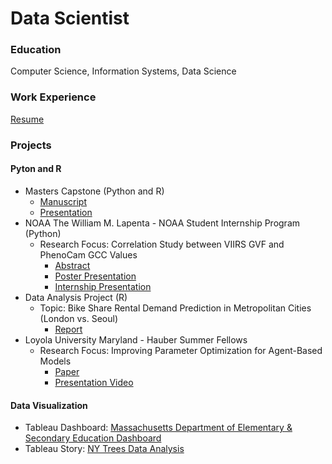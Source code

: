 # Data Scientist

### Education
Computer Science, Information Systems, Data Science
### Work Experience
[Resume](https://drive.google.com/drive/folders/1x9p3Tzsxiugv3sN0Iz9tIhq1CRAgiLzO?usp=drive_link)

### Projects
#### Pyton and R
  - Masters Capstone (Python and R)
    - [Manuscript](https://drive.google.com/file/d/1STs2H1mwE6jwgrWHQ5dz9Pzsh3mCG08S/view?usp=drive_link)
    - [Presentation](https://drive.google.com/file/d/1vZBx9EVUtBhUszcOmYNaauI3NjYOFGSg/view?usp=drive_link)
  - NOAA The William M. Lapenta - NOAA Student Internship Program (Python)
    - Research Focus: Correlation Study between VIIRS GVF and PhenoCam GCC Values  
      - [Abstract](https://ui.adsabs.harvard.edu/abs/2021AGUFMEP55A1043P/abstract)
      - [Poster Presentation]()
      - [Internship Presentation]()
  - Data Analysis Project (R)
    - Topic: Bike Share Rental Demand Prediction in Metropolitan Cities (London vs. Seoul)
      - [Report](https://drive.google.com/file/d/1iNOm-n6UmzFh2p0IZxO4ENkTHwM_yD-T/view?usp=drive_link)
  - Loyola University Maryland - Hauber Summer Fellows
    - Research Focus: Improving Parameter Optimization for Agent-Based Models
      - [Paper](https://drive.google.com/file/d/1nH6uBdPRl2a9s0p8gpzTJevJLk7InvEy/view?usp=sharing)
      - [Presentation Video](https://drive.google.com/file/d/1QVyE6BtTqcj_MkutyCs6goAFGj75St0e/view?usp=drive_link)    
#### Data Visualization
  - Tableau Dashboard: [Massachusetts Department of Elementary & Secondary Education Dashboard](https://public.tableau.com/app/profile/naylah.perodin/viz/naylah_perodin_ma_education_dashboard/TheDashboard) 
  - Tableau Story: [NY Trees Data Analysis](https://drive.google.com/file/d/1XQE8YvdhLjEBmWytDv9-3-pQIfZnYDOz/view?usp=drive_link)
